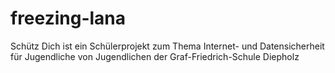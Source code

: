 freezing-lana
=============

Schütz Dich ist ein Schülerprojekt zum Thema Internet- und Datensicherheit für Jugendliche von Jugendlichen der Graf-Friedrich-Schule Diepholz

